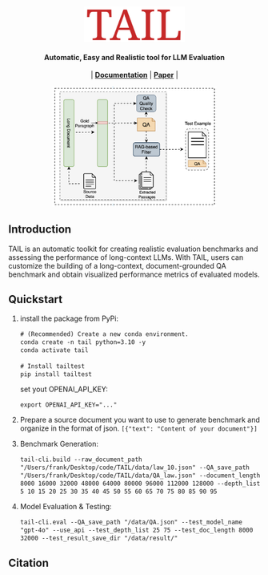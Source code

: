 

<p align="center">
<img src="img/logo.png" alt="img" width="40%">
<h4 align="center">
Automatic, Easy and Realistic tool for LLM Evaluation
</h4>
</p>

<p align="center">
| <a href="https://yale-nlp.github.io/TAIL/"><b>Documentation</b></a> | <a href="https://arxiv.org/abs/2309.06180"><b>Paper</b></a> | 
</p>

<p align="center">
<img src="img/outline.png" alt="img" width="65%">
</p>

## Introduction
TAIL is an automatic toolkit for creating realistic evaluation
benchmarks and assessing the performance of long-context LLMs. 
With TAIL, users
can customize the building of a long-context,
document-grounded QA benchmark and obtain
visualized performance metrics of evaluated
models.
## Quickstart 
1. install the package from PyPi:
    ```
    # (Recommended) Create a new conda environment.
    conda create -n tail python=3.10 -y
    conda activate tail

    # Install tailtest
    pip install tailtest
    ```
    set yout OPENAI_API_KEY:
    ```
    export OPENAI_API_KEY="..."
    ```
2. Prepare a source document you want to use to generate benchmark and organize in the format of json.
    `[{"text": "Content of your document"}]`

3. Benchmark Generation:

    ```
    tail-cli.build --raw_document_path "/Users/frank/Desktop/code/TAIL/data/law_10.json" --QA_save_path "/Users/frank/Desktop/code/TAIL/data/QA_law.json" --document_length 8000 16000 32000 48000 64000 80000 96000 112000 128000 --depth_list 5 10 15 20 25 30 35 40 45 50 55 60 65 70 75 80 85 90 95
    ```

4. Model Evaluation & Testing:

    ```
    tail-cli.eval --QA_save_path "/data/QA.json" --test_model_name "gpt-4o" --use_api --test_depth_list 25 75 --test_doc_length 8000 32000 --test_result_save_dir "/data/result/"
    ```

## Citation
